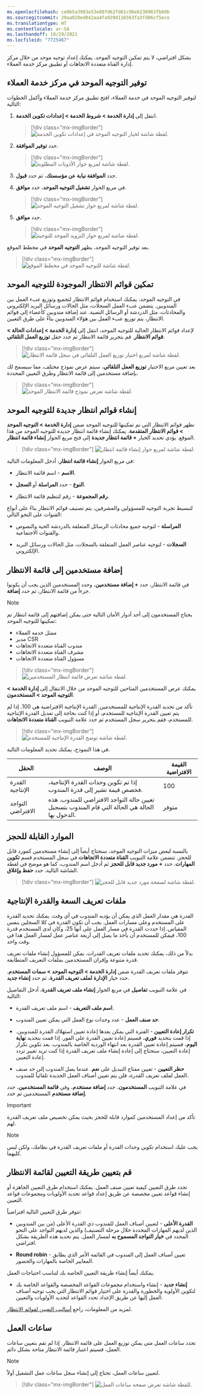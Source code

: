 ```yaml
---
ms.openlocfilehash: ce065a3983e53e08fd62fd61c96eb238963fb60b
ms.sourcegitcommit: 29aa020ed042aa4fa920d116563fa3fd06cf5ece
ms.translationtype: HT
ms.contentlocale: ar-SA
ms.lasthandoff: 10/29/2021
ms.locfileid: "7725467"
---
```

بشكل افتراضي، لا يتم تمكين التوجيه الموحد. يمكنك إعداد توجيه موحد من خلال مركز إدارة القناة متعددة الاتجاهات أو تطبيق مركز خدمة العملاء.

## <a name="provision-unified-routing-in-customer-service-hub"></a>توفير التوجيه الموحد في مركز خدمة العملاء

لتوفير التوجيه الموحد في خدمة العملاء، افتح تطبيق مركز خدمة العملاء وأكمل الخطوات التالية:

1. انتقل إلى **إدارة الخدمة > شروط الخدمة > إعدادات تكوين الخدمة**.

   > [!div class="mx-imgBorder"]
   > ![لقطة شاشة لخيار التوجيه الموحد في إعدادات تكوين الخدمة.](../media/3-enable-unified-routing.png#lightbox)

1. حدد **توفير الموافقة**.

   > [!div class="mx-imgBorder"]
   > ![لقطة شاشة لمربع حوار الأذونات المطلوبة.](../media/3-provide-consent.png#lightbox)

1. حدد **الموافقة نيابة عن مؤسستك**، ثم حدد **قبول**.

1. في مربع الحوار **تشغيل التوجيه الموحد**، حدد **موافق**.

   > [!div class="mx-imgBorder"]
   > ![لقطة شاشة لمربع حوار تشغيل التوجيه الموحد.](../media/3-turn-on-unified-routing.png#lightbox)

1. حدد **موافق**.

   > [!div class="mx-imgBorder"]
   > ![لقطة شاشة لمربع حوار التزويد الموحد للتوجيه.](../media/3-provisioning-unified-routing.png#lightbox)

بعد توفير التوجيه الموحد، يظهر **التوجيه الموحد** في مخطط الموقع.

> [!div class="mx-imgBorder"]
> ![لقطة شاشة للتوجيه الموحد في مخطط الموقع.](../media/3-unified-routing-site-map.png#lightbox)

## <a name="enable-existing-queues-for-unified-routing"></a>تمكين قوائم الانتظار الموجودة للتوجيه الموحد

في التوجيه الموحد، يمكنك استخدام قوائم الانتظار لتجميع وتوزيع عبء العمل بين المندوبين. يتضمن عبء العمل السجلات، مثل الحالات ورسائل البريد الإلكتروني والمحادثات، مثل الدردشة أو الرسائل النصية. عند إضافة مندوبين كأعضاء إلى قوائم الانتظار، يتم توزيع عبء العمل بين هؤلاء المندوبين بناءً على طرق التعيين.

لإعداد قوائم الانتظار الحالية للتوجيه الموحد، انتقل إلى **إدارة الخدمة > إعدادات الحالة > قوائم الانتظار**. قم بتحرير قائمة الانتظار ثم حدد حقل **توزيع العمل التلقائي**.

> [!div class="mx-imgBorder"]
> ![لقطة شاشة لمربع اختيار توزيع العمل التلقائي في سجل قائمة الانتظار.](../media/3-queue.png#lightbox)

بعد تعيين مربع الاختيار **توزيع العمل التلقائي**، سيتم عرض نموذج مختلف، مما سيسمح لك بإضافة مستخدمين إلى قائمة الانتظار وطرق التعيين المحددة.

> [!div class="mx-imgBorder"]
> ![لقطة شاشة تعرض نموذج قائمة الانتظار الموحد.](../media/3-unified-queue.png#lightbox)

## <a name="create-new-queues-for-unified-routing"></a>إنشاء قوائم انتظار جديدة للتوجيه الموحد

تظهر قوائم الانتظار التي تم تمكينها للتوجيه الموحد ضمن **إدارة الخدمة > التوجيه الموحد > قوائم الانتظار المتقدمة**. يمكنك إنشاء قائمة انتظار جديدة للتوجيه الموحد من هذا الموقع. يؤدي تحديد الخيار **+ قائمة انتظار جديدة** إلى فتح مربع الحوار **إنشاء قائمة انتظار**.

> [!div class="mx-imgBorder"]
> ![لقطة شاشة لمربع حوار إنشاء قائمة انتظار.](../media/3-new-queue.png#lightbox)

في مربع الحوار **إنشاء قائمة انتظار**، أدخل المعلومات التالية:

- **الاسم** - اسم قائمة الانتظار.

- **النوع** - حدد **المراسلة** أو **السجل**.

- **رقم المجموعة** - رقم لتنظيم قائمة الانتظار.

لتبسيط تجربة التوجيه للمسؤولين والمشرفين، يتم تصنيف قوائم الانتظار بناءً على أنواع القنوات على النحو التالي:

- **المراسلة** - لتوجيه جميع محادثات الرسائل المتعلقة بالدردشة الحية والنصوص والقنوات الاجتماعية.

- **السجلات** - لتوجيه عناصر العمل المتعلقة بالسجلات، مثل الحالات ورسائل البريد الإلكتروني.

## <a name="add-users-to-a-queue"></a>إضافة مستخدمين إلى قائمة الانتظار

في قائمة الانتظار، حدد **+ إضافة مستخدمين**، وحدد المستخدمين الذين يجب أن يكونوا جزءاً من قائمة الانتظار، ثم حدد **إضافة**.

> [!NOTE]
> يحتاج المستخدمون إلى أحد أدوار الأمان التالية حتى يمكن إضافتهم إلى قائمة انتظار تم تمكينها للتوجيه الموحد:
>
> - ممثل خدمة العملاء
> - مدير CSR
> - مندوب القناة متعددة الاتجاهات‬
> - مشرف القناة متعددة الاتجاهات‬
> - مسؤول القناة متعددة الاتجاهات

> [!div class="mx-imgBorder"]
> ![لقطة شاشة تعرض قائمة انتظار المستخدمين.](../media/3-queue-users.png#lightbox)

يمكنك عرض المستخدمين المتاحين للتوجيه الموحد من خلال الانتقال إلى **إدارة الخدمة > التوجيه الموحد > المستخدمون**.

تأكد من تحديد القدرة الإنتاجية للمستخدمين. القدرة الإنتاجية الافتراضية هي 100.
إذا لم يتم تعيين القدرة الإنتاجية للمستخدم، أو إذا كنت بحاجة إلى تعديل القدرة الإنتاجية للمستخدم، فقم بتحرير سجل المستخدم ثم حدد علامة التبويب **القناة متعددة الاتجاهات**.

> [!div class="mx-imgBorder"]
> ![لقطة شاشة توضح القدرة الإنتاجية للمستخدم.](../media/3-user-capacity.png#lightbox)

في هذا النموذج، يمكنك تحديد المعلومات التالية.

|الحقل|الوصف‏‎|القيمة الافتراضية|
|---|---|---|
|القدرة الإنتاجية|إذا تم تكوين وحدات القدرة الإنتاجية، فخصص قيمة تشير إلى قدرة المندوب.|100
|التواجد الافتراضي|تعيين حالة التواجد الافتراضي للمندوب. هذه الحالة هي الحالة التي قام المندوب بتسجيل الدخول بها.|متوفر‬|

## <a name="bookable-resources"></a>الموارد القابلة للحجز

بالنسبة لبعض ميزات التوجيه الموحد، ستحتاج أيضاً إلى إنشاء مستخدمين كمورد قابل للحجز. تتضمن علامة التبويب **القناة متعددة الاتجاهات** في سجل المستخدم قسم **تكوين المهارات**. حدد **+ مورد جديد قابل للحجز** ثم أدخل اسم المندوب، كما هو موضح في لقطة الشاشة التالية. حدد **حفظ وإغلاق**.

> [!div class="mx-imgBorder"]
> ![لقطة شاشة لصفحة مورد جديد قابل للحجز.](../media/3-bookable-resource.png#lightbox)

## <a name="capacity-and-capacity-profiles"></a>‏‫ملفات تعريف السعة والقدرة الإنتاجية

القدرة هي مقدار العمل الذي يمكن أن يؤديه المندوب في أي وقت. يمكنك تحديد القدرة على المستخدم وعلى مسارات العمل. يجب أن تكون القدرة في كلا السجلين بنفس المقياس. إذا حددت القدرة في مسار العمل على أنها 25، وكان لدى المستخدم قدرة 100، فيمكن للمستخدم أن يأخذ ما يصل إلى أربعة عناصر عمل لمسار العمل هذا في وقت واحد.

بدلاً من ذلك، يمكنك تحديد ملفات تعريف القدرات. يمكن للمسؤول إنشاء ملفات تعريف قدرة متنوعة وإقران المستخدمين بملفات التعريف المتطابقة.

تتوفر ملفات تعريف القدرة ضمن **إدارة الخدمة > التوجيه الموحد > سمات المستخدم**. حدد خيار **الإدارة** **لملف تعريف القدرة**، ثم حدد **إنشاء جديد**.

في علامة التبويب **تفاصيل** في مربع الحوار **إنشاء ملف تعريف القدرة**، أدخل التفاصيل التالية:

- **اسم ملف التعريف** - اسم ملف تعريف القدرة.

- **حد صنف العمل** - عدد وحدات نوع العمل التي يمكن تعيين المندوب.

- **تكرار إعادة التعيين** - الفترة التي يمكن بعدها إعادة تعيين استهلاك القدرة للمندوبين. إذا قمت بتحديد **فوري**، فسيتم إعادة تعيين القدرة علي الفور.
إذا قمت بتحديد **نهاية اليوم**، فسيتم إعادة تعيين القدرة بعد انتهاء الوردية الخاصة بالمندوب. بعد تكوين تكرار إعادة التعيين، ستحتاج إلى إعادة إنشاء ملف تعريف القدرة إذا كنت تريد تغيير تردد إعادة التعيين.

- **حظر التعيين** - تعيين مفتاح التبديل على **نعم**. عندما يصل المندوب إلى حد صنف العمل لملف تعريف القدرة، فلن يتم تعيين أصناف العمل الجديدة تلقائياً للمندوب.

في علامة التبويب **المستخدمون**، حدد **إضافة مستخدم**، وفي **قائمة المستخدمين**، حدد المستخدمين ثم حدد **‎إضافة مستخدم**.

> [!IMPORTANT]
> تأكد من إعداد المستخدمين كموارد قابلة للحجز بحيث يمكن تخصيص ملف تعريف القدرة لهم.

> [!NOTE]
> يجب عليك استخدام تكوين وحدات القدرة أو ملفات تعريف القدرة في نظامك، ولكن ليس كليهما.

## <a name="set-the-assignment-method-for-a-queue"></a>قم بتعيين طريقة التعيين لقائمة الانتظار

تحدد طرق التعيين كيفية تعيين صنف العمل. يمكنك استخدام طرق التعيين الجاهزة أو إنشاء قواعد تعيين مخصصة عن طريق إعداد قواعد تحديد الأولويات ومجموعات قواعد التعيين.

تتوفر طرق التعيين التالية افتراضياً:

- **‎القدرة الأعلى** - لتعيين أصناف العمل للمندوب ذي القدرة الأعلى (من بين المندوبين الذين لديهم المهارات المحددة خلال مرحلة التصنيف) والذين لديهم التواجد على النحو المحدد في **خيار التواجد المسموح به** لمسار العمل. يتم تحديد هذه الطريقة بشكل افتراضي.

- **Round robin** - تعيين أصناف العمل إلى المندوب في القائمة الأمر الذي يطابق المعايير الخاصة بالمهارات والحضور.

يمكنك أيضاً إنشاء طريقة التعيين الخاصة بك لتناسب احتياجات العمل.

- **إنشاء جديد** - إنشاء واستخدام مجموعات القواعد المخصصة والقواعد الخاصة بك لتكوين الأولوية والخطورة والقدرة على اختيار قوائم الانتظار التي يجب توجيه أصناف العمل إليها عن طريق الإعداد تحدد القواعد لتحديد الأولويات والتعيين.

لمزيد من المعلومات، راجع [أساليب التعيين لقوائم الانتظار](/dynamics365/customer-service/assignment-methods?azure-portal=true).

## <a name="working-hours"></a>ساعات العمل

تحدد ساعات العمل متى يمكن توزيع العمل على قائمة الانتظار. إذا لم تقم بتعيين ساعات العمل، فسيتم اعتبار قائمة الانتظار متاحة بشكل دائم.

> [!NOTE]
> لتعيين ساعات العمل، تحتاج إلى إنشاء سجل ساعات عمل التشغيل أولاً.

> [!div class="mx-imgBorder"]
> ![للقطة شاشة تعرض صفحة ساعات العمل.](../media/3-working-hours.png#lightbox)
